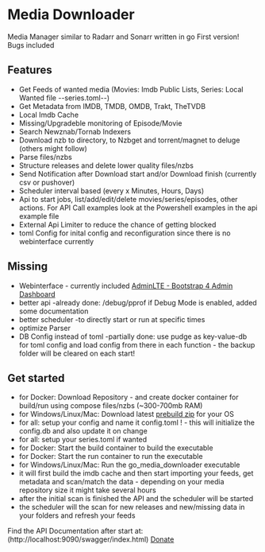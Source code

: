# Media Downloader
Media Manager similar to Radarr and Sonarr written in go
First version! Bugs included

## Features

- Get Feeds of wanted media (Movies: Imdb Public Lists, Series: Local Wanted file --series.toml--)
- Get Metadata from IMDB, TMDB, OMDB, Trakt, TheTVDB
- Local Imdb Cache
- Missing/Upgradeble monitoring of Episode/Movie
- Search Newznab/Tornab Indexers
- Download nzb to directory, to Nzbget and torrent/magnet to deluge (others might follow)
- Parse files/nzbs
- Structure releases and delete lower quality files/nzbs
- Send Notification after Download start and/or Download finish (currently csv or pushover)
- Scheduler interval based (every x Minutes, Hours, Days)
- Api to start jobs, list/add/edit/delete movies/series/episodes, other actions. For API Call examples look at the Powershell examples in the api example file
- External Api Limiter to reduce the chance of getting blocked
- toml Config for inital config and reconfiguration since there is no webinterface currently

## Missing

- Webinterface - currently included [AdminLTE - Bootstrap 4 Admin Dashboard](https://adminlte.io)
- better api -already done: /debug/pprof if Debug Mode is enabled, added some documentation
- better scheduler -to directly start or run at specific times
- optimize Parser
- DB Config instead of toml -partially done: use pudge as key-value-db for toml config and load config from there in each function - the backup folder will be cleared on each start!

## Get started

- for Docker: Download Repository - and create docker container for build/run using compose files/nzbs (~300-700mb RAM)
- for Windows/Linux/Mac: Download latest [prebuild zip](https://github.com/Kellerman81/go_media_downloader/releases/tag/latest_develop) for your OS
- for all: setup your config and name it config.toml ! - this will initialize the config.db and also update it on change
- for all: setup your series.toml if wanted
- for Docker: Start the build container to build the executable
- for Docker: Start the run container to run the executable
- for Windows/Linux/Mac: Run the go_media_downloader executable
- it will first build the imdb cache and then start importing your feeds, get metadata and scan/match the data - depending on your media repository size it might take several hours
- after the initial scan is finished the API and the scheduler will be started
- the scheduler will the scan for new releases and new/missing data in your folders and refresh your feeds

Find the API Documentation after start at:
(http://localhost:9090/swagger/index.html)
[Donate](https://www.paypal.com/donate?hosted_button_id=JRT8FJ6GG8CXN)